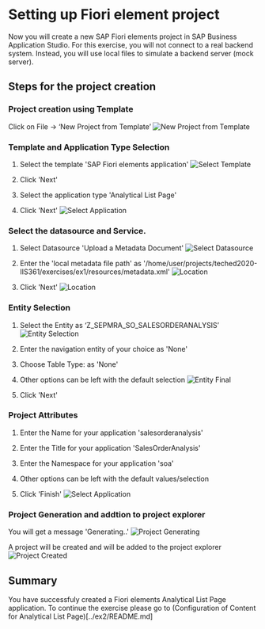 
# Setting up Fiori element project
Now you will create a new SAP Fiori elements project in SAP Business Application Studio. For this exercise, you will not connect to a real backend system. Instead, you will use local files to simulate a backend server (mock server).

## Steps for the project creation

### Project creation using Template
Click on File ->  ‘New Project from Template’
![New Project from Template](../ex1/images/01_00_0010.png)

### Template and Application Type Selection
1. Select the template 'SAP Fiori elements application'
![Select Template](../ex1/images/01_00_0020.png)

2. Click 'Next'

3. Select the application type 'Analytical List Page'

4. Click 'Next'
![Select Application](../ex1/images/01_00_0030.png)

### Select the datasource and Service.
1. Select Datasource 'Upload a Metadata Document'
![Select Datasource](../ex1/images/01_00_0040.png)

2. Enter the 'local metadata file path' as '/home/user/projects/teched2020-IIS361/exercises/ex1/resources/metadata.xml'
![Location](../ex1/images/01_00_0050.png)

3. Click 'Next'
![Location](../ex1/images/01_00_0060.png)

### Entity Selection 
1. Select the Entity as ‘Z_SEPMRA_SO_SALESORDERANALYSIS’
![Entity Selection](../ex1/images/01_00_0070.png)

2. Enter the navigation entity of your choice as 'None'

3. Choose Table Type: as 'None'

4. Other options can be left with the default selection
![Entity Final](../ex1/images/01_00_0080.png)

5. Click 'Next'

### Project Attributes
1. Enter the Name for your application 'salesorderanalysis'

2. Enter the Title for your application 'SalesOrderAnalysis'

3. Enter the Namespace for your application 'soa'

4. Other options can be left with the default values/selection

5. Click 'Finish'
![Select Application](../ex1/images/01_00_0090.png)

### Project Generation and addtion to project explorer
You will get a message 'Generating..'
![Project Generating](../ex1/images/01_00_0100.png)

A project will be created and will be added to the project explorer
![Project Created](../ex1/images/01_00_0110.png)

## Summary
You have successfuly created a Fiori elements Analytical List Page application. To continue the exercise please go to (Configuration of Content for Analytical List Page)[../ex2/README.md]